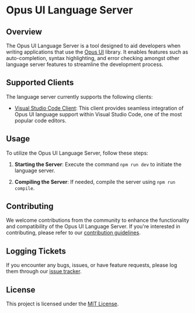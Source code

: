 # Opus UI Language Server

## Overview

The Opus UI Language Server is a tool designed to aid developers when writing applications that use the [Opus UI](https://github.com/IntendaUK/opus-ui) library. It enables features such as auto-completion, syntax highlighting, and error checking amongst other language server features to streamline the development process.


## Supported Clients

The language server currently supports the following clients:

- [Visual Studio Code Client](https://github.com/IntendaUK/opus-ui-language-server-vscode-client): This client provides seamless integration of Opus UI language support within Visual Studio Code, one of the most popular code editors.

## Usage

To utilize the Opus UI Language Server, follow these steps:

1. **Starting the Server**: Execute the command `npm run dev` to initiate the language server.

2. **Compiling the Server**: If needed, compile the server using `npm run compile`.

## Contributing

We welcome contributions from the community to enhance the functionality and compatibility of the Opus UI Language Server. If you're interested in contributing, please refer to our [contribution guidelines](CONTRIBUTING.md).

## Logging Tickets

If you encounter any bugs, issues, or have feature requests, please log them through our [issue tracker](https://github.com/IntendaUK/opus-ui-language-server/issues).

## License

This project is licensed under the [MIT License](https://github.com/IntendaUK/opus-ui-language-server/blob/main/LICENSE).
